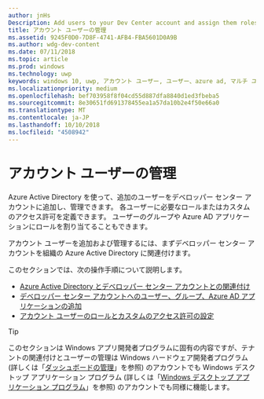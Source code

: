 ```yaml
---
author: jnHs
Description: Add users to your Dev Center account and assign them roles with specific permissions.
title: アカウント ユーザーの管理
ms.assetid: 9245F0D0-7D8F-4741-AFB4-FBA5601D0A9B
ms.author: wdg-dev-content
ms.date: 07/11/2018
ms.topic: article
ms.prod: windows
ms.technology: uwp
keywords: windows 10, uwp, アカウント ユーザー, ユーザー、azure ad, マルチ ユーザー、複数のユーザーを管理します。
ms.localizationpriority: medium
ms.openlocfilehash: bef703958f8f04cd55d887dfa8840d1ed3fbeba5
ms.sourcegitcommit: 8e30651fd691378455ea1a57da10b2e4f50e66a0
ms.translationtype: MT
ms.contentlocale: ja-JP
ms.lasthandoff: 10/10/2018
ms.locfileid: "4508942"
---
```

# <a name="manage-account-users"></a>アカウント ユーザーの管理

Azure Active Directory を使って、追加のユーザーをデベロッパー センター アカウントに追加し、管理できます。 各ユーザーに必要なロールまたはカスタムのアクセス許可を定義できます。 ユーザーのグループや Azure AD アプリケーションにロールを割り当てることもできます。

アカウント ユーザーを追加および管理するには、まずデベロッパー センター アカウントを組織の Azure Active Directory に関連付けます。 

このセクションでは、次の操作手順について説明します。

-   [Azure Active Directory とデベロッパー センター アカウントとの関連付け](associate-azure-ad-with-dev-center.md)
-   [デベロッパー センター アカウントへのユーザー、グループ、Azure AD アプリケーションの追加](add-users-groups-and-azure-ad-applications.md)
-   [アカウント ユーザーのロールとカスタムのアクセス許可の設定](set-custom-permissions-for-account-users.md)

> [!TIP]
> このセクションは Windows アプリ開発者プログラムに固有の内容ですが、テナントの関連付けとユーザーの管理は Windows ハードウェア開発者プログラム (詳しくは「[ダッシュボードの管理](https://docs.microsoft.com/windows-hardware/drivers/dashboard/dashboard-administration)」を参照) のアカウントでも Windows デスクトップ アプリケーション プログラム (詳しくは「[Windows デスクトップ アプリケーション プログラム](https://docs.microsoft.com/windows/desktop/appxpkg/windows-desktop-application-program#add-and-manage-account-users)」を参照) のアカウントでも同様に機能します。
